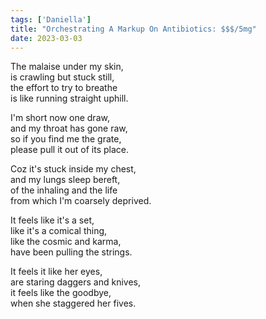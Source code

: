 ```yaml
---  
tags: ['Daniella']  
title: "Orchestrating A Markup On Antibiotics: $$$/5mg"  
date: 2023-03-03  
---
```


The malaise under my skin,  
is crawling but stuck still,  
the effort to try to breathe  
is like running straight uphill.

I'm short now one draw,  
and my throat has gone raw,  
so if you find me the grate,  
please pull it out of its place.

Coz it's stuck inside my chest,  
and my lungs sleep bereft,  
of the inhaling and the life  
from which I'm coarsely deprived.

It feels like it's a set,  
like it's a comical thing,  
like the cosmic and karma,  
have been pulling the strings.

It feels it like her eyes,  
are staring daggers and knives,  
it feels like the goodbye,  
when she staggered her fives.  
